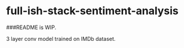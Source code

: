 # full-ish-stack-sentiment-analysis

###README is WIP.

3 layer conv model trained on IMDb dataset. 
